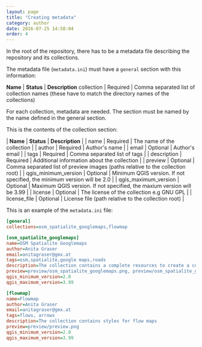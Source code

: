 ```yaml
---
layout: page
title: "Creating metadata"
category: author
date: 2016-07-25 14:58:04
order: 4
---
```


In the root of the repository, there has to be a metadata file describing the repository and its collections.

The metadata file (`metadata.ini`) must have a `general` section with this information:

**Name** | **Status** | **Description**
collection | Required | Comma separated list of collection names
(these have to match the directory names of the collections)

For each collection, metadata are needed. The section must be named by the name defined in the general section.

This is the contents of the collection section:

| **Name** | **Status** | **Description** |
| name | Required | The name of the collection |
| author | Required | Author's name |
| email | Optional | Author's email |
| tags | Required | Comma separated list of tags |
| description | Required | Additional information about the collection |
| preview | Optional | Comma separated list of preview images (paths relative to the collection root) |
| qgis_minimum_version | Optional | Minimum QGIS version. If not specified, the minimum version will be 2.0 |
| qgis_maximum_version | Optional | Maximum QGIS version. If not specified, the maxium version will be 3.99 |
| license | Optional | The license of the collection e.g GNU GPL |
| license_file | Optional | License file (path relative to the collection root) |

This is an example of the `metadata.ini` file:

```ini
[general]
collections=osm_spatialite_googlemaps,flowmap

[osm_spatialite_googlemaps]
name=OSM Spatialite Googlemaps
author=Anita Graser
email=anitagraser@gmx.at
tags=osm,spatialite,google maps,roads
description=The collection contains a complete resources to create a coherent map that looks similar to the old Google Maps style from OSM data in a SpatiaLite database
preview=preview/osm_spatialite_googlemaps.png, preview/osm_spatialite_googlemaps_lines.png
qgis_minimum_version=2.0
qgis_maximum_version=3.99

[flowmap]
name=Flowmap
author=Anita Graser
email=anitagraser@gmx.at
tags=flows, arrows
description=The collection contains styles for flow maps
preview=preview/preview.png
qgis_minimum_version=2.0
qgis_maximum_version=3.99
```
